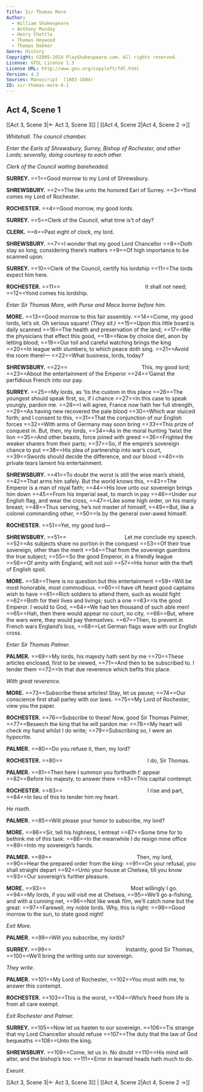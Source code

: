 ```yaml
---
Title: Sir Thomas More
Author: 
  - William Shakespeare
  - Anthony Munday
  - Henry Chettle
  - Thomas Heywood
  - Thomas Dekker
Genre: History
Copyright: ©2005-2024 PlayShakespeare.com. All rights reserved.
License: GFDL License 1.3
License URL: http://www.gnu.org/copyleft/fdl.html
Version: 4.3
Sources: Manuscript  (1603-1604)
ID: sir-thomas-more-4-1
---
```


## Act 4, Scene 1
[[Act 3, Scene 3|← Act 3, Scene 3]] | [[Act 4, Scene 2|Act 4, Scene 2 →]]

*Whitehall. The council chamber.*

*Enter the Earls of Shrewsbury, Surrey, Bishop of Rochester, and other Lords; severally, doing courtesy to each other.*

*Clerk of the Council waiting bareheaded.*

**SURREY.**
==1==Good morrow to my Lord of Shrewsbury.

**SHREWSBURY.**
==2==The like unto the honored Earl of Surrey.
==3==Yond comes my Lord of Rochester.

**ROCHESTER.**
==4==Good morrow, my good lords.

**SURREY.**
==5==Clerk of the Council, what time is’t of day?

**CLERK.**
==6==Past eight of clock, my lord.

**SHREWSBURY.**
==7==I wonder that my good Lord Chancellor
==8==Doth stay so long, considering there’s matters
==9==Of high importance to be scanned upon.

**SURREY.**
==10==Clerk of the Council, certify his lordship
==11==The lords expect him here.

**ROCHESTER.**
==11==                It shall not need;
==12==Yond comes his lordship.

*Enter Sir Thomas More, with Purse and Mace borne before him.*

**MORE.**
==13==Good morrow to this fair assembly.
==14==Come, my good lords, let’s sit. Oh serious square!
*(They sit.)*
==15==Upon this little board is daily scanned
==16==The health and preservation of the land;
==17==We the physicians that effect this good,
==18==Now by choice diet, anon by letting blood;
==19==Our toil and careful watching brings the king
==20==In league with slumbers, to which peace doth sing.
==21==Avoid the room there!⁠—
==22==What business, lords, today?

**SHREWSBURY.**
==22==              This, my good lord;
==23==About the entertainment of the Emperor
==24==’Gainst the perfidious French into our pay.

**SURREY.**
==25==My lords, as ’tis the custom in this place
==26==The youngest should speak first, so, if I chance
==27==In this case to speak youngly, pardon me.
==28==I will agree, France now hath her full strength,
==29==As having new recovered the pale blood
==30==Which war sluiced forth; and I consent to this,
==31==That the conjunction of our English forces
==32==With arms of Germany may soon bring
==33==This prize of conquest in. But, then, my lords,
==34==As in the moral hunting ’twixt the lion
==35==And other beasts, force joined with greed
==36==Frighted the weaker sharers from their parts;
==37==So, if the empire’s sovereign chance to put
==38==His plea of partnership into war’s court,
==39==Swords should decide the difference, and our blood
==40==In private tears lament his entertainment.

**SHREWSBURY.**
==41==To doubt the worst is still the wise man’s shield,
==42==That arms him safely. But the world knows this,
==43==The Emperor is a man of royal faith;
==44==His love unto our sovereign brings him down
==45==From his imperial seat, to march in pay
==46==Under our English flag, and wear the cross,
==47==Like some high order, on his manly breast;
==48==Thus serving, he’s not master of himself,
==49==But, like a colonel commanding other,
==50==Is by the general over-awed himself.

**ROCHESTER.**
==51==Yet, my good lord⁠—

**SHREWSBURY.**
==51==           Let me conclude my speech.
==52==As subjects share no portion in the conquest
==53==Of their true sovereign, other than the merit
==54==That from the sovereign guerdons the true subject;
==55==So the good Emperor, in a friendly league
==56==Of amity with England, will not soil
==57==His honor with the theft of English spoil.

**MORE.**
==58==There is no question but this entertainment
==59==Will be most honorable, most commodious.
==60==I have oft heard good captains wish to have
==61==Rich soldiers to attend them, such as would fight
==62==Both for their lives and livings; such a one
==63==Is the good Emperor. I would to God,
==64==We had ten thousand of such able men!
==65==Hah, then there would appear no court, no city,
==66==But, where the wars were, they would pay themselves.
==67==Then, to prevent in French wars England’s loss,
==68==Let German flags wave with our English cross.

*Enter Sir Thomas Palmer.*

**PALMER.**
==69==My lords, his majesty hath sent by me
==70==These articles enclosed, first to be viewed,
==71==And then to be subscribed to. I tender them
==72==In that due reverence which befits this place.

*With great reverence.*

**MORE.**
==73==Subscribe these articles! Stay, let us pause;
==74==Our conscience first shall parley with our laws.
==75==My Lord of Rochester, view you the paper.

**ROCHESTER.**
==76==Subscribe to these! Now, good Sir Thomas Palmer,
==77==Beseech the king that he will pardon me:
==78==My heart will check my hand whilst I do write;
==79==Subscribing so, I were an hypocrite.

**PALMER.**
==80==Do you refuse it, then, my lord?

**ROCHESTER.**
==80==                I do, Sir Thomas.

**PALMER.**
==81==Then here I summon you forthwith t’ appear
==82==Before his majesty, to answer there
==83==This capital contempt.

**ROCHESTER.**
==83==                I rise and part,
==84==In lieu of this to tender him my heart.

*He riseth.*

**PALMER.**
==85==Wilt please your honor to subscribe, my lord?

**MORE.**
==86==Sir, tell his highness, I entreat
==87==Some time for to bethink me of this task:
==88==In the meanwhile I do resign mine office
==89==Into my sovereign’s hands.

**PALMER.**
==89==                Then, my lord,
==90==Hear the prepared order from the king:
==91==On your refusal, you shall straight depart
==92==Unto your house at Chelsea, till you know
==93==Our sovereign’s further pleasure.

**MORE.**
==93==                Most willingly I go.
==94==My lords, if you will visit me at Chelsea,
==95==We’ll go a-fishing, and with a cunning net,
==96==Not like weak film, we’ll catch none but the great:
==97==Farewell, my noble lords. Why, this is right:
==98==Good morrow to the sun, to state good night!

*Exit More.*

**PALMER.**
==99==Will you subscribe, my lords?

**SURREY.**
==99==              Instantly, good Sir Thomas,
==100==We’ll bring the writing unto our sovereign.

*They write.*

**PALMER.**
==101==My Lord of Rochester,
==102==You must with me, to answer this contempt.

**ROCHESTER.**
==103==This is the worst,
==104==Who’s freed from life is from all care exempt.

*Exit Rochester and Palmer.*

**SURREY.**
==105==Now let us hasten to our sovereign.
==106==Tis strange that my Lord Chancellor should refuse
==107==The duty that the law of God bequeaths
==108==Unto the king.

**SHREWSBURY.**
==109==Come, let us in. No doubt
==110==His mind will alter, and the bishop’s too:
==111==Error in learned heads hath much to do.

*Exeunt.*

[[Act 3, Scene 3|← Act 3, Scene 3]] | [[Act 4, Scene 2|Act 4, Scene 2 →]]